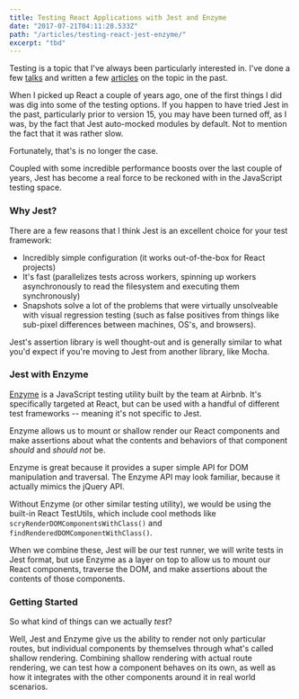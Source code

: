 ```yaml
---
title: Testing React Applications with Jest and Enzyme
date: "2017-07-21T04:11:28.533Z"
path: "/articles/testing-react-jest-enzyme/"
excerpt: "tbd"
---
```


Testing is a topic that I've always been particularly interested in. I've done a few [talks](https://jonbellah.com/speaking/) and written a few [articles](https://css-tricks.com/visual-regression-testing-with-phantomcss/) on the topic in the past.

When I picked up React a couple of years ago, one of the first things I did was dig into some of the testing options. If you happen to have tried Jest in the past, particularly prior to version 15, you may have been turned off, as I was, by the fact that Jest auto-mocked modules by default. Not to mention the fact that it was rather slow.

Fortunately, that's is no longer the case.

Coupled with some incredible performance boosts over the last couple of years, Jest has become a real force to be reckoned with in the JavaScript testing space.

### Why Jest?

There are a few reasons that I think Jest is an excellent choice for your test framework:
- Incredibly simple configuration (it works out-of-the-box for React projects)
- It's fast (parallelizes tests across workers, spinning up workers asynchronously to read the filesystem and executing them synchronously)
- Snapshots solve a lot of the problems that were virtually unsolveable with visual regression testing (such as false positives from things like sub-pixel differences between machines, OS's, and browsers).

Jest's assertion library is well thought-out and is generally similar to what you'd expect if you're moving to Jest from another library, like Mocha.

### Jest with Enzyme

[Enzyme](http://airbnb.io/enzyme/) is a JavaScript testing utility built by the team at Airbnb. It's specifically targeted at React, but can be used with a handful of different test frameworks -- meaning it's not specific to Jest.

Enzyme allows us to mount or shallow render our React components and make assertions about what the contents and behaviors of that component *should* and *should not* be.

Enzyme is great because it provides a super simple API for DOM manipulation and traversal. The Enzyme API may look familiar, because it actually mimics the jQuery API.

Without Enzyme (or other similar testing utility), we would be using the built-in React TestUtils, which include cool methods like `scryRenderDOMComponentsWithClass()` and `findRenderedDOMComponentWithClass()`.

When we combine these, Jest will be our test runner, we will write tests in Jest format, but use Enzyme as a layer on top to allow us to mount our React components, traverse the DOM, and make assertions about the contents of those components.

### Getting Started

So what kind of things can we actually *test*?

Well, Jest and Enzyme give us the ability to render not only particular routes, but individual components by themselves through what's called shallow rendering. Combining shallow rendering with actual route rendering, we can test how a component behaves on its own, as well as how it integrates with the other components around it in real world scenarios.